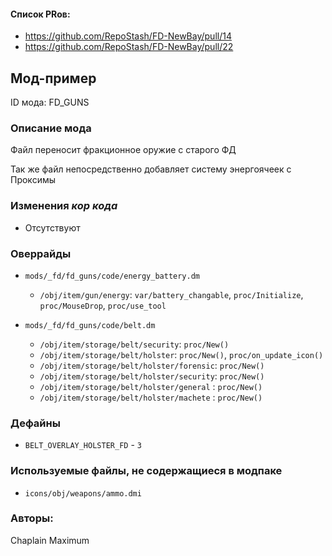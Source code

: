 
#### Список PRов:

- https://github.com/RepoStash/FD-NewBay/pull/14
- https://github.com/RepoStash/FD-NewBay/pull/22

<!--
  Ссылки на PRы, связанные с модом:
  - Создание
  - Большие изменения
-->

<!-- Название мода. Не важно на русском или на английском. -->
## Мод-пример

ID мода: FD_GUNS
<!--
  Название модпака прописными буквами, СОЕДИНЁННЫМИ_ПОДЧЁРКИВАНИЕМ,
  которое ты будешь использовать для обозначения файлов.
-->

### Описание мода

Файл переносит фракционное оружие с старого ФД

Так же файл непосредственно добавляет систему энергоячеек с Проксимы
<!--
  Что он делает, что добавляет: что, куда, зачем и почему - всё здесь.
  А также любая полезная информация.
-->

### Изменения *кор кода*

- Отсутствуют
<!--
  Если вы редактировали какие-либо процедуры или переменные в кор коде,
  они должны быть указаны здесь.
  Нужно указать и файл, и процедуры/переменные.

  Изменений нет - напиши "Отсутствуют"
-->

### Оверрайды

- `mods/_fd/fd_guns/code/energy_battery.dm`
  - `/obj/item/gun/energy`: `var/battery_changable`, `proc/Initialize`, `proc/MouseDrop`, `proc/use_tool`

- `mods/_fd/fd_guns/code/belt.dm`
  - `/obj/item/storage/belt/security`: `proc/New()`
  - `/obj/item/storage/belt/holster`: `proc/New()`, `proc/on_update_icon()`
  - `/obj/item/storage/belt/holster/forensic`: `proc/New()`
  - `/obj/item/storage/belt/holster/security`: `proc/New()`
  - `/obj/item/storage/belt/holster/general` : `proc/New()`
  - `/obj/item/storage/belt/holster/machete` : `proc/New()`
<!--
  Если ты добавлял новый модульный оверрайд, его нужно указать здесь.
  Здесь указываются оверрайды в твоём моде и папке `_master_files`

  Изменений нет - напиши "Отсутствуют"
-->

### Дефайны

- `BELT_OVERLAY_HOLSTER_FD` - `3`
<!--
  Если требовалось добавить какие-либо дефайны, укажи файлы,
  в которые ты их добавил, а также перечисли имена.
  И то же самое, если ты используешь дефайны, определённые другим модом.

  Не используешь - напиши "Отсутствуют"
-->

### Используемые файлы, не содержащиеся в модпаке

- `icons/obj/weapons/ammo.dmi`
<!--
  Будь то немодульный файл или модульный файл, который не содержится в папке,
  принадлежащей этому конкретному моду, он должен быть упомянут здесь.
  Хорошими примерами являются иконки или звуки, которые используются одновременно
  несколькими модулями, или что-либо подобное.
-->

### Авторы:

Chaplain Maximum
<!--
  Здесь находится твой никнейм
  Если работал совместно - никнеймы тех, кто помогал.
  В случае порта чего-либо должна быть ссылка на источник.
-->
